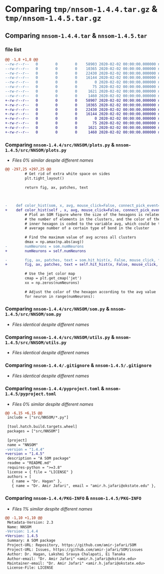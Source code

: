 # Comparing `tmp/nnsom-1.4.4.tar.gz` & `tmp/nnsom-1.4.5.tar.gz`

## Comparing `nnsom-1.4.4.tar` & `nnsom-1.4.5.tar`

### file list

```diff
@@ -1,8 +1,8 @@
--rw-r--r--   0        0        0    58903 2020-02-02 00:00:00.000000 nnsom-1.4.4/src/NNSOM/plots.py
--rw-r--r--   0        0        0    10365 2020-02-02 00:00:00.000000 nnsom-1.4.4/src/NNSOM/som.py
--rw-r--r--   0        0        0    22430 2020-02-02 00:00:00.000000 nnsom-1.4.4/src/NNSOM/utils.py
--rw-r--r--   0        0        0    16144 2020-02-02 00:00:00.000000 nnsom-1.4.4/.gitignore
--rw-r--r--   0        0        0        0 2020-02-02 00:00:00.000000 nnsom-1.4.4/LICENSE
--rw-r--r--   0        0        0       75 2020-02-02 00:00:00.000000 nnsom-1.4.4/README.md
--rw-r--r--   0        0        0     1621 2020-02-02 00:00:00.000000 nnsom-1.4.4/pyproject.toml
--rw-r--r--   0        0        0     1460 2020-02-02 00:00:00.000000 nnsom-1.4.4/PKG-INFO
+-rw-r--r--   0        0        0    58907 2020-02-02 00:00:00.000000 nnsom-1.4.5/src/NNSOM/plots.py
+-rw-r--r--   0        0        0    10365 2020-02-02 00:00:00.000000 nnsom-1.4.5/src/NNSOM/som.py
+-rw-r--r--   0        0        0    22430 2020-02-02 00:00:00.000000 nnsom-1.4.5/src/NNSOM/utils.py
+-rw-r--r--   0        0        0    16144 2020-02-02 00:00:00.000000 nnsom-1.4.5/.gitignore
+-rw-r--r--   0        0        0        0 2020-02-02 00:00:00.000000 nnsom-1.4.5/LICENSE
+-rw-r--r--   0        0        0       75 2020-02-02 00:00:00.000000 nnsom-1.4.5/README.md
+-rw-r--r--   0        0        0     1621 2020-02-02 00:00:00.000000 nnsom-1.4.5/pyproject.toml
+-rw-r--r--   0        0        0     1460 2020-02-02 00:00:00.000000 nnsom-1.4.5/PKG-INFO
```

### Comparing `nnsom-1.4.4/src/NNSOM/plots.py` & `nnsom-1.4.5/src/NNSOM/plots.py`

 * *Files 0% similar despite different names*

```diff
@@ -297,25 +297,25 @@
         # Get rid of extra white space on sides
         plt.tight_layout()
 
         return fig, ax, patches, text
 
 
 
-    def color_hist(som, x, avg, mouse_click=False, connect_pick_event=True, **kwargs):
+    def color_hist(self , x, avg, mouse_click=False, connect_pick_event=True, **kwargs):
         # Plot an SOM figure where the size of the hexagons is related to
         # the number of elements in the clusters, and the color of the
         # inner hexagon is coded to the variable avg, which could be the
         # average number of a certain type of bond in the cluster
 
         # Find the maximum value of avg across all clusters
         dmax = np.amax(np.abs(avg))
-        numNeurons = som.numNeurons
+        numNeurons = self.numNeurons
 
-        fig, ax, patches, text = som.hit_hist(x, False, mouse_click, **kwargs)
+        fig, ax, patches, text = self.hit_hist(x, False, mouse_click, **kwargs)
 
         # Use the jet color map
         cmap = plt.get_cmap('jet')
         xx = np.zeros(numNeurons)
 
         # Adjust the color of the hexagon according to the avg value
         for neuron in range(numNeurons):
```

### Comparing `nnsom-1.4.4/src/NNSOM/som.py` & `nnsom-1.4.5/src/NNSOM/som.py`

 * *Files identical despite different names*

### Comparing `nnsom-1.4.4/src/NNSOM/utils.py` & `nnsom-1.4.5/src/NNSOM/utils.py`

 * *Files identical despite different names*

### Comparing `nnsom-1.4.4/.gitignore` & `nnsom-1.4.5/.gitignore`

 * *Files identical despite different names*

### Comparing `nnsom-1.4.4/pyproject.toml` & `nnsom-1.4.5/pyproject.toml`

 * *Files 0% similar despite different names*

```diff
@@ -6,15 +6,15 @@
 include = ["src/NNSOM/*.py"]
 
 [tool.hatch.build.targets.wheel]
 packages = ["src/NNSOM"]
 
 [project]
 name = "NNSOM"
-version = "1.4.4"
+version = "1.4.5"
 description = "A SOM package"
 readme = "README.md"
 requires-python = ">=3.8"
 license = { file = "LICENSE" }
 authors = [
   { name = "Dr. Hagan" },
   { name = "Dr. Amir Jafari", email = "amir.h.jafari@okstate.edu" },
```

### Comparing `nnsom-1.4.4/PKG-INFO` & `nnsom-1.4.5/PKG-INFO`

 * *Files 1% similar despite different names*

```diff
@@ -1,10 +1,10 @@
 Metadata-Version: 2.3
 Name: NNSOM
-Version: 1.4.4
+Version: 1.4.5
 Summary: A SOM package
 Project-URL: Repository, https://github.com/amir-jafari/SOM
 Project-URL: Issues, https://github.com/amir-jafari/SOM/issues
 Author: Dr. Hagan, Lakshmi Sravya Chalapati, Ei Tanaka
 Author-email: "Dr. Amir Jafari" <amir.h.jafari@okstate.edu>
 Maintainer-email: "Dr. Amir Jafari" <amir.h.jafari@okstate.edu>
 License-File: LICENSE
```

